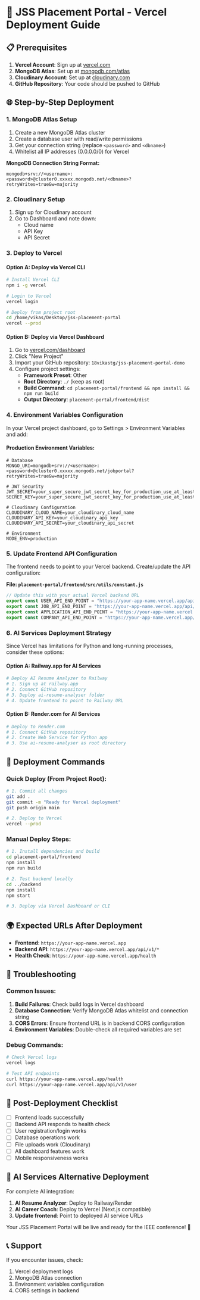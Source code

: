 # 🚀 JSS Placement Portal - Vercel Deployment Guide

## 📋 Prerequisites

1. **Vercel Account**: Sign up at [vercel.com](https://vercel.com)
2. **MongoDB Atlas**: Set up at [mongodb.com/atlas](https://mongodb.com/atlas)
3. **Cloudinary Account**: Set up at [cloudinary.com](https://cloudinary.com)
4. **GitHub Repository**: Your code should be pushed to GitHub

## 🌐 Step-by-Step Deployment

### 1. **MongoDB Atlas Setup**

1. Create a new MongoDB Atlas cluster
2. Create a database user with read/write permissions
3. Get your connection string (replace `<password>` and `<dbname>`)
4. Whitelist all IP addresses (0.0.0.0/0) for Vercel

**MongoDB Connection String Format:**
```
mongodb+srv://<username>:<password>@cluster0.xxxxx.mongodb.net/<dbname>?retryWrites=true&w=majority
```

### 2. **Cloudinary Setup**

1. Sign up for Cloudinary account
2. Go to Dashboard and note down:
   - Cloud name
   - API Key  
   - API Secret

### 3. **Deploy to Vercel**

#### Option A: Deploy via Vercel CLI
```bash
# Install Vercel CLI
npm i -g vercel

# Login to Vercel
vercel login

# Deploy from project root
cd /home/vikas/Desktop/jss-placement-portal
vercel --prod
```

#### Option B: Deploy via Vercel Dashboard
1. Go to [vercel.com/dashboard](https://vercel.com/dashboard)
2. Click "New Project"
3. Import your GitHub repository: `18vikastg/jss-placement-portal-demo`
4. Configure project settings:
   - **Framework Preset**: Other
   - **Root Directory**: `./` (keep as root)
   - **Build Command**: `cd placement-portal/frontend && npm install && npm run build`
   - **Output Directory**: `placement-portal/frontend/dist`

### 4. **Environment Variables Configuration**

In your Vercel project dashboard, go to Settings > Environment Variables and add:

#### Production Environment Variables:
```env
# Database
MONGO_URI=mongodb+srv://<username>:<password>@cluster0.xxxxx.mongodb.net/jobportal?retryWrites=true&w=majority

# JWT Security
JWT_SECRET=your_super_secure_jwt_secret_key_for_production_use_at_least_32_characters_long
SECRET_KEY=your_super_secure_jwt_secret_key_for_production_use_at_least_32_characters_long

# Cloudinary Configuration
CLOUDINARY_CLOUD_NAME=your_cloudinary_cloud_name
CLOUDINARY_API_KEY=your_cloudinary_api_key
CLOUDINARY_API_SECRET=your_cloudinary_api_secret

# Environment
NODE_ENV=production
```

### 5. **Update Frontend API Configuration**

The frontend needs to point to your Vercel backend. Create/update the API configuration:

**File: `placement-portal/frontend/src/utils/constant.js`**
```javascript
// Update this with your actual Vercel backend URL
export const USER_API_END_POINT = "https://your-app-name.vercel.app/api/v1/user";
export const JOB_API_END_POINT = "https://your-app-name.vercel.app/api/v1/job";
export const APPLICATION_API_END_POINT = "https://your-app-name.vercel.app/api/v1/application";
export const COMPANY_API_END_POINT = "https://your-app-name.vercel.app/api/v1/company";
```

### 6. **AI Services Deployment Strategy**

Since Vercel has limitations for Python and long-running processes, consider these options:

#### Option A: Railway.app for AI Services
```bash
# Deploy AI Resume Analyzer to Railway
# 1. Sign up at railway.app
# 2. Connect GitHub repository
# 3. Deploy ai-resume-analyser folder
# 4. Update frontend to point to Railway URL
```

#### Option B: Render.com for AI Services
```bash
# Deploy to Render.com
# 1. Connect GitHub repository
# 2. Create Web Service for Python app
# 3. Use ai-resume-analyser as root directory
```

## 🎯 Deployment Commands

### Quick Deploy (From Project Root):
```bash
# 1. Commit all changes
git add .
git commit -m "Ready for Vercel deployment"
git push origin main

# 2. Deploy to Vercel
vercel --prod
```

### Manual Deploy Steps:
```bash
# 1. Install dependencies and build
cd placement-portal/frontend
npm install
npm run build

# 2. Test backend locally
cd ../backend
npm install
npm start

# 3. Deploy via Vercel Dashboard or CLI
```

## 🌍 Expected URLs After Deployment

- **Frontend**: `https://your-app-name.vercel.app`
- **Backend API**: `https://your-app-name.vercel.app/api/v1/*`
- **Health Check**: `https://your-app-name.vercel.app/health`

## 🔧 Troubleshooting

### Common Issues:

1. **Build Failures**: Check build logs in Vercel dashboard
2. **Database Connection**: Verify MongoDB Atlas whitelist and connection string
3. **CORS Errors**: Ensure frontend URL is in backend CORS configuration
4. **Environment Variables**: Double-check all required variables are set

### Debug Commands:
```bash
# Check Vercel logs
vercel logs

# Test API endpoints
curl https://your-app-name.vercel.app/health
curl https://your-app-name.vercel.app/api/v1/user
```

## 🎉 Post-Deployment Checklist

- [ ] Frontend loads successfully
- [ ] Backend API responds to health check
- [ ] User registration/login works
- [ ] Database operations work
- [ ] File uploads work (Cloudinary)
- [ ] All dashboard features work
- [ ] Mobile responsiveness works

## 🚀 AI Services Alternative Deployment

For complete AI integration:

1. **AI Resume Analyzer**: Deploy to Railway/Render
2. **AI Career Coach**: Deploy to Vercel (Next.js compatible)
3. **Update frontend**: Point to deployed AI service URLs

Your JSS Placement Portal will be live and ready for the IEEE conference! 🎯

## 📞 Support

If you encounter issues, check:
1. Vercel deployment logs
2. MongoDB Atlas connection
3. Environment variables configuration
4. CORS settings in backend